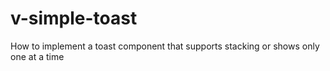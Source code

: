 # v-simple-toast
How to implement a toast component that supports stacking or shows only one at a time
